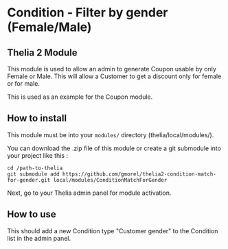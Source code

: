 # Condition - Filter by gender (Female/Male)
## Thelia 2 Module

This module is used to allow an admin to generate Coupon usable by only Female or Male.
This will allow a Customer to get a discount only for female or for male.

This is used as an example for the Coupon module.

## How to install

This module must be into your ```modules/``` directory (thelia/local/modules/).

You can download the .zip file of this module or create a git submodule into your project like this :

```
cd /path-to-thelia
git submodule add https://github.com/gmorel/thelia2-condition-match-for-gender.git local/modules/ConditionMatchForGender
```

Next, go to your Thelia admin panel for module activation.

## How to use

This should add a new Condition type "Customer gender" to the Condition list in the admin panel.
